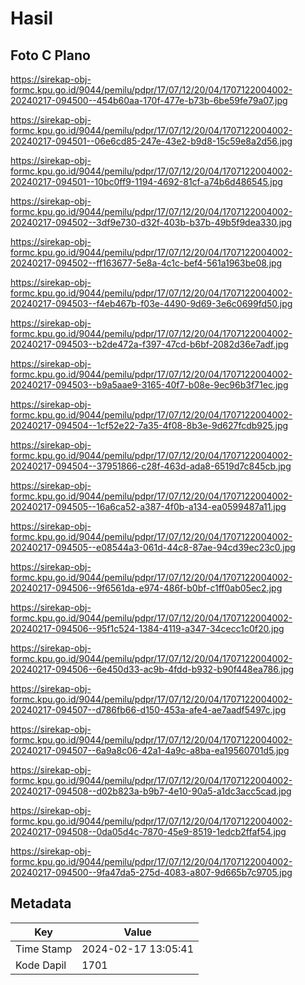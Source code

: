 # Hasil

## Foto C Plano

https://sirekap-obj-formc.kpu.go.id/9044/pemilu/pdpr/17/07/12/20/04/1707122004002-20240217-094500--454b60aa-170f-477e-b73b-6be59fe79a07.jpg

https://sirekap-obj-formc.kpu.go.id/9044/pemilu/pdpr/17/07/12/20/04/1707122004002-20240217-094501--06e6cd85-247e-43e2-b9d8-15c59e8a2d56.jpg

https://sirekap-obj-formc.kpu.go.id/9044/pemilu/pdpr/17/07/12/20/04/1707122004002-20240217-094501--10bc0ff9-1194-4692-81cf-a74b6d486545.jpg

https://sirekap-obj-formc.kpu.go.id/9044/pemilu/pdpr/17/07/12/20/04/1707122004002-20240217-094502--3df9e730-d32f-403b-b37b-49b5f9dea330.jpg

https://sirekap-obj-formc.kpu.go.id/9044/pemilu/pdpr/17/07/12/20/04/1707122004002-20240217-094502--ff163677-5e8a-4c1c-bef4-561a1963be08.jpg

https://sirekap-obj-formc.kpu.go.id/9044/pemilu/pdpr/17/07/12/20/04/1707122004002-20240217-094503--f4eb467b-f03e-4490-9d69-3e6c0699fd50.jpg

https://sirekap-obj-formc.kpu.go.id/9044/pemilu/pdpr/17/07/12/20/04/1707122004002-20240217-094503--b2de472a-f397-47cd-b6bf-2082d36e7adf.jpg

https://sirekap-obj-formc.kpu.go.id/9044/pemilu/pdpr/17/07/12/20/04/1707122004002-20240217-094503--b9a5aae9-3165-40f7-b08e-9ec96b3f71ec.jpg

https://sirekap-obj-formc.kpu.go.id/9044/pemilu/pdpr/17/07/12/20/04/1707122004002-20240217-094504--1cf52e22-7a35-4f08-8b3e-9d627fcdb925.jpg

https://sirekap-obj-formc.kpu.go.id/9044/pemilu/pdpr/17/07/12/20/04/1707122004002-20240217-094504--37951866-c28f-463d-ada8-6519d7c845cb.jpg

https://sirekap-obj-formc.kpu.go.id/9044/pemilu/pdpr/17/07/12/20/04/1707122004002-20240217-094505--16a6ca52-a387-4f0b-a134-ea0599487a11.jpg

https://sirekap-obj-formc.kpu.go.id/9044/pemilu/pdpr/17/07/12/20/04/1707122004002-20240217-094505--e08544a3-061d-44c8-87ae-94cd39ec23c0.jpg

https://sirekap-obj-formc.kpu.go.id/9044/pemilu/pdpr/17/07/12/20/04/1707122004002-20240217-094506--9f6561da-e974-486f-b0bf-c1ff0ab05ec2.jpg

https://sirekap-obj-formc.kpu.go.id/9044/pemilu/pdpr/17/07/12/20/04/1707122004002-20240217-094506--95f1c524-1384-4119-a347-34cecc1c0f20.jpg

https://sirekap-obj-formc.kpu.go.id/9044/pemilu/pdpr/17/07/12/20/04/1707122004002-20240217-094506--6e450d33-ac9b-4fdd-b932-b90f448ea786.jpg

https://sirekap-obj-formc.kpu.go.id/9044/pemilu/pdpr/17/07/12/20/04/1707122004002-20240217-094507--d786fb66-d150-453a-afe4-ae7aadf5497c.jpg

https://sirekap-obj-formc.kpu.go.id/9044/pemilu/pdpr/17/07/12/20/04/1707122004002-20240217-094507--6a9a8c06-42a1-4a9c-a8ba-ea19560701d5.jpg

https://sirekap-obj-formc.kpu.go.id/9044/pemilu/pdpr/17/07/12/20/04/1707122004002-20240217-094508--d02b823a-b9b7-4e10-90a5-a1dc3acc5cad.jpg

https://sirekap-obj-formc.kpu.go.id/9044/pemilu/pdpr/17/07/12/20/04/1707122004002-20240217-094508--0da05d4c-7870-45e9-8519-1edcb2ffaf54.jpg

https://sirekap-obj-formc.kpu.go.id/9044/pemilu/pdpr/17/07/12/20/04/1707122004002-20240217-094500--9fa47da5-275d-4083-a807-9d665b7c9705.jpg


## Metadata

| Key        | Value               |
| ---------- | ------------------- |
| Time Stamp | 2024-02-17 13:05:41 |
| Kode Dapil | 1701                |



